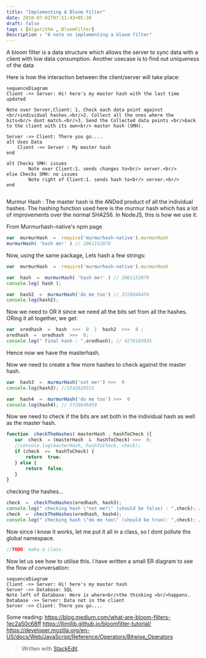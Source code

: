 ```yaml
---
title: "Implementing A Bloom Filter"
date: 2018-07-01T07:51:43+05:30
draft: false
tags : [Algorithm , BloomFilter]
Description : "A note on implementing a bloom filter"
---
```

A bloom filter is a data structure which allows the server to sync data with a client with low data consumption. Another usecase is to find out uniqueness of the data 

Here is how the interaction between the client/server will take place:
```mermaid
sequenceDiagram
Client ->> Server: Hi! here's my master hash with the last time updated

Note over Server,Client: 1. Check each data point against <br/>individual hashes.<br/>2. Collect all the ones where the bits<br/> dont match.<br/>3. Send the Collected data points <br/>back to the client with its own<br/> master hash (SMH).

Server ->> Client: There you go....
alt Uses Data
	Client ->> Server : My master hash
end	

alt Checks SMH: issues
        Note over Client:1. sends changes to<br/> server.<br/>  
else Checks SMH: no issues
        Note right of Client:1. sends hash to<br/> server.<br/>
end


```

Murmur Hash : The master hash is the ANDed product of all the individual hashes. The hashing function used here is the murmur hash which has a lot of improvements over the normal SHA256. In NodeJS, this is how we use it.

From Murmurhash-native's npm page
```javascript
var  murmurHash  =  require('murmurhash-native').murmurHash
murmurHash( 'hash me!' ) // 2061152078
```

Now, using the same package, Lets hash a few strings:
```javascript
var  murmurHash  =  require('murmurhash-native').murmurHash

var  hash  =  murmurHash( 'hash me!' ) // 2061152078
console.log( hash );

var  hash2  =  murmurHash('do me too') // 3728646459
console.log(hash2);
``` 
Now we need to OR it since we need all the bits set from all the hashes. ORing it all together, we get:
```javascript
var  oredhash  =  hash  >>>  0  |  hash2  >>>  0 ;
oredhash  =  oredhash  >>>  0;
console.log(" Final hash : ",oredhash); // 4278103935
```
Hence now we have the masterhash.

Now we need to create a few more hashes to check against the master hash. 
```javascript
var  hash3  =  murmurHash('not me!') >>>  0
console.log(hash3); //1542629515

var  hash4  =  murmurHash('do me too') >>>  0
console.log(hash4); // 3728646459
```

 Now we need to check if the bits are set both in the individual hash as well as the master hash.
 ```javascript
function  checkTheHashes( masterHash , hashToCheck ){
	var  check  = (masterHash  &  hashToCheck) >>>  0;
	//console.log(masterHash, hashToCheck, check);
	if (check  ==  hashToCheck) {
		return  true;
	} else {
		return  false;
	}
}
 ```

checking the hashes...
```javascript
check  =  checkTheHashes(oredhash, hash3);
console.log(" checking hash \"not me!\" (should be false) : ",check); // false
check  =  checkTheHashes(oredhash, hash4);
console.log(" checking hash \"do me too\" (should be true): ",check); // true
```

Now since i know it works, let me put it all in a class, so I dont pollute the global namespace.
```javascript
//TODO: make a class.
``` 
Now let us see how to utilise this. I have written a small ER diagram to see the flow of conversation:
```mermaid
sequenceDiagram
Client ->> Server: Hi! here's my master hash
Server ->> Database: SQL
Note left of Database: Here is where<br/>the thinking <br/>happens.
Database ->> Server: Data not in the client
Server ->> Client: There you go....
```


Some reading:
<https://blog.medium.com/what-are-bloom-filters-1ec2a50c68ff>
<https://llimllib.github.io/bloomfilter-tutorial/>
<https://developer.mozilla.org/en-US/docs/Web/JavaScript/Reference/Operators/Bitwise_Operators>

> Written with [StackEdit](https://stackedit.io/).
<!--stackedit_data:
eyJoaXN0b3J5IjpbOTY0MDg2MDAzLDIxMzkzMzk5ODMsLTE0Mz
A3OTU5ODAsMTYwODY5NzAzMCw1MTg0NjQyOTIsLTEwOTI2NjI0
MDIsMTE1MDMzMTIwNCw0MDMxMjMzMjJdfQ==
-->